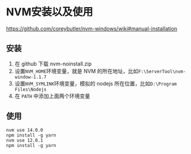 # NVM安装以及使用

https://github.com/coreybutler/nvm-windows/wiki#manual-installation

## 安装

1. 在 github 下载 nvm-noinstall.zip
2. 设置`NVM_HOME`环境变量，就是 NVM 的所在地址，比如`F:\ServerTool\nvm-window-1.1.7`
3. 设置`NVM_SYMLINK`环境变量，模拟的 nodejs 所在位置，比如`D:\Program Files\Nodejs`
4. 在 `PATH` 中添加上面两个环境变量

## 使用

```shell
nvm use 14.0.0
npm install -g yarn
nvm use 12.0.1
npm install -g yarn
```

